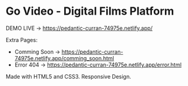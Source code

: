 # Go Video - Digital Films Platform

DEMO LIVE -> https://pedantic-curran-74975e.netlify.app/

Extra Pages: 
- Comming Soon -> https://pedantic-curran-74975e.netlify.app/comming_soon.html
- Error 404 -> https://pedantic-curran-74975e.netlify.app/error.html


Made with HTML5 and CSS3. Responsive Design.
